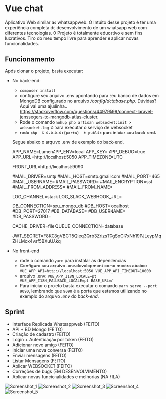 # Vue chat
Aplicativo Web similar ao whatsappweb. O Intuito desse projeto é ter uma experiência completa de desenvolvimento de um whatsapp web com diferentes tecnologias. O Projeto é totalmente educativo e sem fins lucrativos. Tiro do meu tempo livre para aprender e aplicar novas funcionalidades.

## Funcionamento
Após clonar o projeto, basta executar:
- No back-end:
    * `composer install`
    * configure seu arquivo .env apontando para seu banco de dados em MongoDB configurado no arquivo */config/database.php*. Dúvidas? Aqui vai uma ajudinha.. https://stackoverflow.com/questions/44979599/connect-laravel-jenssegers-to-mongodb-atlas-cluster.
    * Rode o comando `nohup php artisan websocket:init > websocket.log &` para executar o serviço de websocket
    * rode `php -S 0.0.0.0:{porta} -t public` para iniciar seu back-end.

    Segue abaixo o arquivo .env de exemplo do back-end.
    
    APP_NAME=LumenAPP_ENV=local
    APP_KEY=
    APP_DEBUG=true
    APP_URL=http://localhost:5050
    APP_TIMEZONE=UTC

    FRONT_URL=http://localhost:9090

    #MAIL_DRIVER=smtp
    #MAIL_HOST=smtp.gmail.com
    #MAIL_PORT=465
    #MAIL_USERNAME=
    #MAIL_PASSWORD=
    #MAIL_ENCRYPTION=ssl
    #MAIL_FROM_ADDRESS=
    #MAIL_FROM_NAME=

    LOG_CHANNEL=stack
    LOG_SLACK_WEBHOOK_URL=

    DB_CONNECTION=seu_mongo_db
    #DB_HOST=localhost
    #DB_PORT=27017
    #DB_DATABASE=
    #DB_USERNAME=
    #DB_PASSWORD=

    CACHE_DRIVER=file
    QUEUE_CONNECTION=database

    JWT_SECRET=F8KC3gVBCT5Qieq3Qrb3ZrizsTCgSoCl7xNh19PJLeypMqZHLMox4vsf5BXuUAkq

- No front-end
    * rode o comando `yarn` para instalar as dependencias
    * Configure seu arquivo .env.development como mostra abaixo:
    `VUE_APP_API=http://localhost:5050
    VUE_APP_API_TIMEOUT=10000`
    * arquivo .env:
    `VUE_APP_I18N_LOCALE=pt
    VUE_APP_I18N_FALLBACK_LOCALE=pt
    BASE_URL=/`
    * Para iniciar o projeto basta executar o comando `yarn serve --port 9090`, lembrando que `9090` é a porta que estamos utilizando no exemplo do arquivo *.env* do *back-end*.

## Sprint
- Interface Replicada Whatsappweb (FEITO)
- API + BD Mongo (FEITO)
- Criação de cadastro (FEITO)
- Login + Autenticação por token (FEITO)
- Adicionar novo amigo (FEITO)
- Iniciar uma nova conversa (FEITO)
- Enviar mensagens (FEITO)
- Listar Mensagens (FEITO)
- Aplicar WEBSOCKET (FEITO)
- Correções de bugs (EM DESENVOLVIMENTO)
- Aplicar novas funcionalidades e melhorias (NA FILA)

![Screenshot_1](https://user-images.githubusercontent.com/19272954/116827217-49edb700-ab6e-11eb-8ddf-f4b9f1eb0c8f.png)
![Screenshot_2](https://user-images.githubusercontent.com/19272954/116827224-4d813e00-ab6e-11eb-8149-a622a5b57694.png)
![Screenshot_3](https://user-images.githubusercontent.com/19272954/116827226-4f4b0180-ab6e-11eb-9b70-682a8328f27e.png)
![Screenshot_4](https://user-images.githubusercontent.com/19272954/116827228-507c2e80-ab6e-11eb-89c9-025cced284f2.png)
![Screenshot_5](https://user-images.githubusercontent.com/19272954/116827229-51ad5b80-ab6e-11eb-8e9f-5ae7d5f198c0.png)


